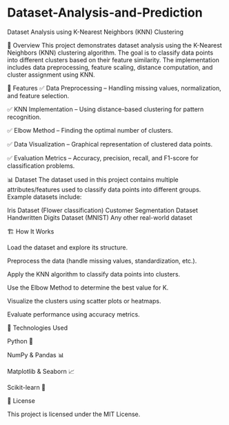 # Dataset-Analysis-and-Prediction
Dataset Analysis using K-Nearest Neighbors (KNN) Clustering

📌 Overview
This project demonstrates dataset analysis using the K-Nearest Neighbors (KNN) clustering algorithm. The goal is to classify data points into different clusters based on their feature similarity. The implementation includes data preprocessing, feature scaling, distance computation, and cluster assignment using KNN.

📂 Features
✅ Data Preprocessing – Handling missing values, normalization, and feature selection.

✅ KNN Implementation – Using distance-based clustering for pattern recognition.

✅ Elbow Method – Finding the optimal number of clusters.

✅ Data Visualization – Graphical representation of clustered data points.

✅ Evaluation Metrics – Accuracy, precision, recall, and F1-score for classification problems.

📊 Dataset
The dataset used in this project contains multiple attributes/features used to classify data points into different groups. Example datasets include:

Iris Dataset (Flower classification)
Customer Segmentation Dataset
Handwritten Digits Dataset (MNIST)
Any other real-world dataset

🏗️ How It Works

Load the dataset and explore its structure.

Preprocess the data (handle missing values, standardization, etc.).

Apply the KNN algorithm to classify data points into clusters.

Use the Elbow Method to determine the best value for K.

Visualize the clusters using scatter plots or heatmaps.

Evaluate performance using accuracy metrics.

🚀 Technologies Used

Python 🐍

NumPy & Pandas 📊

Matplotlib & Seaborn 📈

Scikit-learn 🤖

📜 License

This project is licensed under the MIT License.
